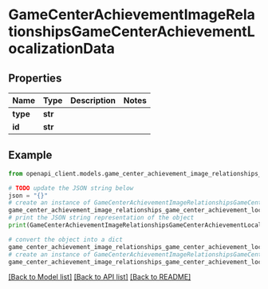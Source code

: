 # GameCenterAchievementImageRelationshipsGameCenterAchievementLocalizationData


## Properties

Name | Type | Description | Notes
------------ | ------------- | ------------- | -------------
**type** | **str** |  | 
**id** | **str** |  | 

## Example

```python
from openapi_client.models.game_center_achievement_image_relationships_game_center_achievement_localization_data import GameCenterAchievementImageRelationshipsGameCenterAchievementLocalizationData

# TODO update the JSON string below
json = "{}"
# create an instance of GameCenterAchievementImageRelationshipsGameCenterAchievementLocalizationData from a JSON string
game_center_achievement_image_relationships_game_center_achievement_localization_data_instance = GameCenterAchievementImageRelationshipsGameCenterAchievementLocalizationData.from_json(json)
# print the JSON string representation of the object
print(GameCenterAchievementImageRelationshipsGameCenterAchievementLocalizationData.to_json())

# convert the object into a dict
game_center_achievement_image_relationships_game_center_achievement_localization_data_dict = game_center_achievement_image_relationships_game_center_achievement_localization_data_instance.to_dict()
# create an instance of GameCenterAchievementImageRelationshipsGameCenterAchievementLocalizationData from a dict
game_center_achievement_image_relationships_game_center_achievement_localization_data_from_dict = GameCenterAchievementImageRelationshipsGameCenterAchievementLocalizationData.from_dict(game_center_achievement_image_relationships_game_center_achievement_localization_data_dict)
```
[[Back to Model list]](../README.md#documentation-for-models) [[Back to API list]](../README.md#documentation-for-api-endpoints) [[Back to README]](../README.md)


